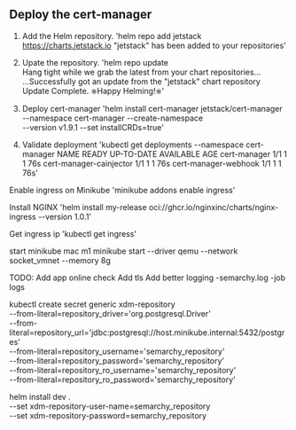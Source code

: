 ## Deploy the cert-manager

1. Add the Helm repository.
'helm repo add jetstack https://charts.jetstack.io
"jetstack" has been added to your repositories'

2. Upate the repository.
'helm repo update                                 
Hang tight while we grab the latest from your chart repositories...
...Successfully got an update from the "jetstack" chart repository
Update Complete. ⎈Happy Helming!⎈'

3. Deploy cert-manager
'helm install cert-manager jetstack/cert-manager \
  --namespace cert-manager --create-namespace \
  --version v1.9.1  --set installCRDs=true'

4. Validate deployment
'kubectl get deployments --namespace cert-manager
NAME                      READY   UP-TO-DATE   AVAILABLE   AGE
cert-manager              1/1     1            1           76s
cert-manager-cainjector   1/1     1            1           76s
cert-manager-webhook      1/1     1            1           76s'


Enable ingress on Minikube
'minikube addons enable ingress'

Install NGINX
'helm install my-release oci://ghcr.io/nginxinc/charts/nginx-ingress --version 1.0.1'

Get ingress ip
'kubectl get ingress'

start minikube mac m1
minikube start --driver qemu --network socket_vmnet --memory 8g   


TODO:
Add app online check
Add tls
Add better logging
-semarchy.log
-job logs

kubectl create secret generic xdm-repository \
    --from-literal=repository_driver='org.postgresql.Driver' \
    --from-literal=repository_url='jdbc:postgresql://host.minikube.internal:5432/postgres' \
    --from-literal=repository_username='semarchy_repository' \
    --from-literal=repository_password='semarchy_repository' \
    --from-literal=repository_ro_username='semarchy_repository' \
    --from-literal=repository_ro_password='semarchy_repository'

helm install dev .\
--set xdm-repository-user-name=semarchy_repository \
--set xdm-repository-password=semarchy_repository